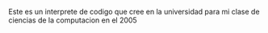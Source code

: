 Este es un interprete de codigo que cree en la universidad para mi clase de ciencias de la computacion en el 2005
